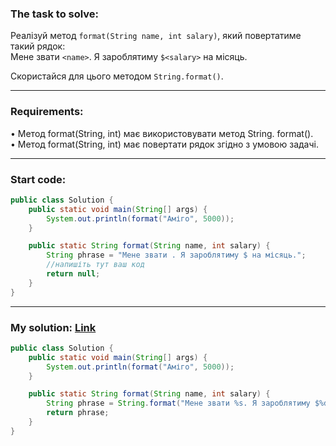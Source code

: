 ### **The task to solve:**  

Реалізуй метод `format(String name, int salary)`, який повертатиме такий рядок:  
Мене звати `<name>`. Я зароблятиму `$<salary>` на місяць.

Скористайся для цього методом `String.format()`.

---

### **Requirements:**  

• Метод format(String, int) має використовувати метод String. format().  
• Метод format(String, int) має повертати рядок згідно
з умовою задачі.

---

### **Start code:**  

```java
public class Solution {
    public static void main(String[] args) {
        System.out.println(format("Аміго", 5000));
    }

    public static String format(String name, int salary) {
        String phrase = "Мене звати . Я зароблятиму $ на місяць.";
        //напишіть тут ваш код
        return null;
    }
}
```

---

### **My solution: [Link](./src/Solution.java)**  

```java
public class Solution {
    public static void main(String[] args) {
        System.out.println(format("Аміго", 5000));
    }

    public static String format(String name, int salary) {
        String phrase = String.format("Мене звати %s. Я зароблятиму $%d на місяць.", name, salary);
        return phrase;
    }
}
```
